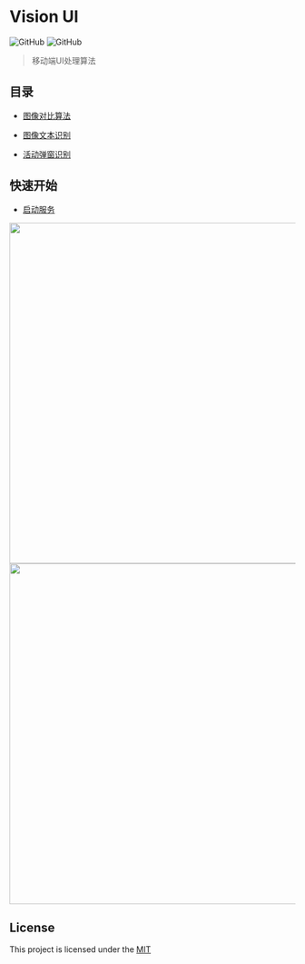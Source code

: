 # Vision UI

![GitHub](https://img.shields.io/badge/Python-3.6-blue)
![GitHub](https://img.shields.io/github/license/Meituan-Dianping/vision-diff)

> 移动端UI处理算法

## 目录

* [图像对比算法](vision-ui/resources/vision_diff_en.md)

* [图像文本识别](vision-ui/resources/vision_text.md)

* [活动弹窗识别](https://github.com/Meituan-Dianping/vision)


## 快速开始

* [启动服务](vision-ui/resources/container_service.md)


<img width="600" src="vision-ui/image/image_6.png"/>

<img width="600" src="vision-ui/image/vision_text_1.png"/>


## License

This project is licensed under the [MIT](./LICENSE) 


